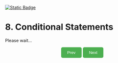 [![Static Badge](https://img.shields.io/badge/Home-maker?labelColor=grey&color=grey)](https://baponkar.github.io/Learning-C)

# 8. Conditional Statements



Please wait...




<div style="text-align: center;">
    <button type="button" onclick="window.location.href='https://baponkar.github.io/Learning-C/Input-and-Output/Input-and-Output';" style="background-color: #4CAF50; color: white; padding: 10px 20px; border: none; border-radius: 5px; cursor: pointer;">
       Prev
    </button>
     <button type="button" onclick="window.location.href='https://baponkar.github.io/Learning-C/Loops/Loops';" style="background-color: #4CAF50; color: white; padding: 10px 20px; border: none; border-radius: 5px; cursor: pointer;">
       Next
    </button>
</div>